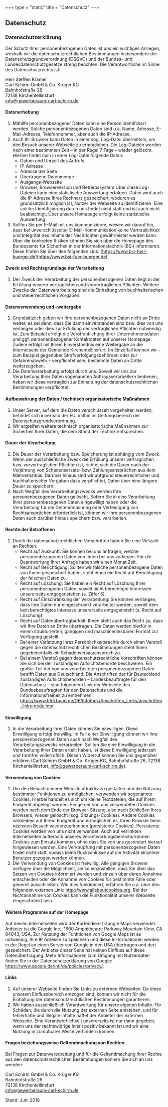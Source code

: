 +++
type = "static"
title = "Datenschutz"
+++

## Datenschutz

### Datenschutzerklärung

Der Schutz Ihrer personenbezogenen Daten ist uns ein wichtiges Anliegen, weshalb wir die datenschutzrechtlichen Bestimmungen insbesondere der  Datenschutzgrundverordnung (DSGVO) und der Bundes- und Landesdatenschutzgesetze streng beachten. Die Verantwortliche im Sinne des Datenschutzrechts ist: 

Herr Steffen Krämer  
Carl Schirm GmbH & Co. Krüger KG  
Bahnhofstraße 26  
72138 Kirchentellinsfurt  
[info@gewerberaum-carl-schirm.de](info@gewerberaum-carl-schirm.de)
 
#### Datenerhebung

1. Mithilfe personenbezogener Daten kann eine Person identifiziert werden. Solche personenbezogenen Daten sind u.a. Name, Adresse, E-Mail-Adresse, Telefonnummer, aber auch die IP-Adresse.
1. Auch Ihr Browser kann Daten in einer sog. Log-Datei übermitteln, um den Besuch unserer Webseite zu ermöglichen. Die Log-Dateien werden nach einer bestimmten Zeit – in der Regel 7 Tage – wieder gelöscht. Hierbei findet man in einer Log-Datei folgende Daten:
    - Datum und Uhrzeit des Aufrufs
    - IP-Adresse
    - Adresse der Seite
    - Übertragene Datenmenge
    - Ausgangs-Webseite
    - Browser, Browserversion und Betriebssystem
Über diese Log-Dateien kann eine statistische Auswertung erfolgen. Dabei wird auch die IP-Adresse Ihres Rechners gespeichert, wodurch es grundsätzlich möglich ist, Nutzer der Webseite zu identifizieren. Eine solche Identifizierung durch uns findet nicht statt und ist auch nicht beabsichtigt. Über unsere Homepage erfolgt keine statistische Auswertung.
1. Sollten Sie per E-Mail mit uns kommunizieren, weisen wir darauf hin, dass bei unverschlüsselter E-Mail-Kommunikation keine Vertraulichkeit und Integrität des Inhalts der Nachrichten gewährleistet werden kann. Über die konkreten Risiken können Sie sich über die Homepage des Bundesamts für Sicherheit in der Informationstechnik (BSI) informieren. Diese finden Sie über den folgenden Link: [https://www.bsi-fuer-buerger.de](https://www.bsi-fuer-buerger.de).

#### Zweck und Rechtsgrundlage der Verarbeitung

1. Der Zweck der Verarbeitung der personenbezogenen Daten liegt in der Erfüllung unserer vertraglichen und vorvertraglichen Pflichten. Weitere Zwecke der Datenverarbeitung sind die Einhaltung von buchhalterischen und steuerrechtlichen Vorgaben.

#### Datenverwendung und -weitergabe

1. Grundsätzlich geben wir Ihre personenbezogenen Daten nicht an Dritte weiter, es sei denn, dass Sie damit einverstanden sind bzw. dies von uns verlangen oder dies zur Erfüllung der vertraglichen Pflichten notwendig ist. Zum Beispiel erfolgt die Veröffentlichung Ihrer Unternehmensdaten und ggf. personenbezogener Kontaktdaten auf unserer Homepage. Zudem erfolgt mit Ihrem Einverständnis eine Weitergabe an die Internetseite der Gemeinde Kirchentellinsfurt. Im Einzelfall können wir – zum Beispiel gegenüber Strafverfolgungsbehörden oder zur Gefahrenabwehr – verpflichtet sein, bestimmte Daten an Dritte weiterzugeben.
1. Die Datenverarbeitung erfolgt durch uns. Soweit wir uns zur Verarbeitung Ihrer Daten sogenannten Auftragsverarbeitern bedienen, haben wir diese vertraglich zur Einhaltung der datenschutzrechtlichen Bestimmungen verpflichtet.

#### Aufbewahrung der Daten / technisch organisatorische Maßnahmen

1. Unser Server, auf dem die Daten verschlüsselt vorgehalten werden, befindet sich innerhalb der EU, mithin im Geltungsbereich der Datenschutzgrundverordnung.
1. Wir ergreifen weitere technisch organisatorische Maßnahmen zur Sicherheit Ihrer Daten, die dem Stand der Technik entsprechen.

#### Dauer der Verarbeitung

1. Die Dauer der Verarbeitung bzw. Speicherung ist abhängig vom Zweck. Wenn der ausschließliche Zweck die Erfüllung unserer vertraglichen bzw. vorvertraglichen Pflichten ist, richtet sich die Dauer nach der Verjährung von Schadensersatz- bzw. Zahlungsansprüchen aus dem Mietverhältnis. Darüber hinaus sind wir aufgrund steuerrechtlicher und buchhalterischer Vorgaben dazu verpflichtet, Daten über eine längere Dauer zu speichern.
1. Nach Wegfall des Verarbeitungszwecks werden Ihre personenbezogenen Daten gelöscht. Sofern Sie in eine Verarbeitung Ihrer personenbezogenen Daten eingewilligt haben oder die Verarbeitung für die Geltendmachung oder Verteidigung von Rechtsansprüchen erforderlich ist, können wir Ihre personenbezogenen Daten auch darüber hinaus speichern bzw. verarbeiten.

#### Rechte der Betroffenen

1. Durch die datenschutzrechtlichen Vorschriften haben Sie eine Vielzahl an Rechten.
    - Recht auf Auskunft: Sie können bei uns anfragen, welche personenbezogenen Daten von Ihnen bei uns vorliegen. Für die Beantwortung Ihrer Anfrage haben wir einen Monat Zeit.
    - Recht auf Berichtigung: Sollten wir falsche personenbezogene Daten von Ihnen gespeichert haben, steht Ihnen ein Recht auf Berichtigung der falschen Daten zu.
    - Recht auf Löschung: Sie haben ein Recht auf Löschung Ihrer personenbezogenen Daten, soweit nicht berechtigte Interessen unsererseits entgegenstehen (s. Ziffer 5).
    - Recht auf Einschränkung der Verarbeitung: Sie können verlangen, dass Ihre Daten nur eingeschränkt verarbeitet werden, soweit dem kein berechtigtes Interesse unsererseits entgegensteht (s. Recht auf Löschung).
    - Recht auf Datenübertragbarkeit: Ihnen steht auch das Recht zu, dass wir Ihre Daten an Dritte übertragen. Die Daten werden hierfür in einem strukturierten, gängigen und maschinenlesbaren Format zur Verfügung gestellt.
    - Bei einer Verletzung Ihres Persönlichkeitsrechts durch einen Verstoß gegen die datenschutzrechtlichen Bestimmungen steht Ihnen gegebenenfalls ein Schadensersatzanspruch zu.
    - Bei einem Verstoß gegen datenschutzrechtliche Vorschriften können Sie sich bei der zuständigen Aufsichtsbehörde beschweren. Ein großer Teil der von uns verarbeiteten personenbezogenen Daten betrifft Daten aus Deutschland. Die Anschriften der für Deutschland zuständigen Aufsichtsbehörden – Landesbeauftragte für den Datenschutz – sind folgendem Link der Webseite des Bundesbeauftragten für den Datenschutz und die Informationsfreiheit zu entnehmen: https://www.bfdi.bund.de/DE/Infothek/Anschriften_Links/anschriften_links-node.html

#### Einwilligung

1. In die Verarbeitung Ihrer Daten können Sie einwilligen. Diese Einwilligung erfolgt freiwillig. Im Fall einer Einwilligung können wir Ihre personenbezogenen Daten auch nach Wegfall des Verarbeitungszwecks verarbeiten. Sollten Sie eine Einwilligung in die Verarbeitung Ihrer Daten erteilt haben, ist diese Einwilligung jederzeit und formfrei widerruflich. Diesen Widerruf können Sie uns gegenüber erklären (Carl Schirm GmbH & Co. Krüger KG, Bahnhofstraße 26, 72138 Kirchentellinsfurt, [info@gewerberaum-carl-schirm.de](info@gewerberaum-carl-schirm.de)).
 

#### Verwendung von Cookies

1. Um den Besuch unserer Website attraktiv zu gestalten und die Nutzung bestimmter Funktionen zu ermöglichen, verwenden wir sogenannte Cookies. Hierbei handelt es sich um kleine Textdateien, die auf Ihrem Endgerät abgelegt werden. Einige der von uns verwendeten Cookies werden nach dem Ende der Browser-Sitzung, also nach Schließen Ihres Browsers, wieder gelöscht (sog. Sitzungs-Cookies). Andere Cookies verbleiben auf Ihrem Endgerät und ermöglichen es, Ihren Browser beim nächsten Besuch wiederzuerkennen (persistente Cookies). Persistente Cookies werden von uns nicht verwendet. Auch auf verlinkten Internetseiten außerhalb unseres Verantwortungsbereichs können Cookies zum Einsatz kommen, ohne dass Sie von uns gesondert hierauf hingewiesen werden. Eine Verknüpfung mit personenbezogenen Daten findet nicht statt, sodass keine Rückschlüsse auf die Aktivität einzelner Benutzer gezogen werden können.
1. Die Verwendung von Cookies ist freiwillig. Alle gängigen Browser verfügen über die Möglichkeit, sie so einzustellen, dass Sie über das Setzen von Cookies informiert werden und einzeln über deren Annahme entscheiden oder die Annahme von Cookies für bestimmte Fälle oder generell ausschließen. Wie dies funktioniert, erfahren Sie u.a. über den folgenden externen Link: http://www.allaboutcookies.org. Bei der Nichtannahme von Cookies kann die Funktionalität unserer Webseite eingeschränkt sein.

#### Weitere Programme auf der Homepage

Auf diesen Internetseiten wird der Kartendienst Google Maps verwendet. Anbieter ist die Google Inc., 1600 Amphitheatre Parkway Mountain View, CA 94043, USA. Zur Nutzung der Funktionen von Google Maps ist es notwendig, Ihre IP Adresse zu speichern und diese In-formationen werden in der Regel an einen Server von Google in den USA übertragen und dort gespeichert. Der Anbieter dieser Seite hat keinen Einfluss auf diese Datenübertragung. Mehr Informationen zum Umgang mit Nutzerdaten finden Sie in der Datenschutzerklärung von Google: https://www.google.de/intl/de/policies/privacy/.
 
#### Links

1. Auf unserer Webseite finden Sie Links zu externen Webseiten. Da diese unserem Einflussbereich entzogen sind, können wir nicht für die Einhaltung der datenschutzrechtlichen Bestimmungen garantieren.
1. Wir haben ausschließlich Verantwortung für unsere eigenen Inhalte. Für Schäden, die durch die Nutzung der externen Seite entstehen, und für fehlerhafte und illegale Inhalte haftet der Anbieter der externen Webseite. Eine Verantwortlichkeit unsererseits ist nur dann gegeben, wenn uns der rechtswidrige Inhalt positiv bekannt ist und wir eine Nutzung in zumutbarer Weise verhindern können.
 

#### Fragen beziehungsweise Geltendmachung von Rechten

Bei Fragen zur Datenverarbeitung und für die Geltendmachung Ihrer Rechte aus den datenschutzrechtlichen Bestimmungen können Sie sich an uns wenden: 

Carl Schirm GmbH & Co. Krüger KG  
Bahnhofstraße 26  
72138 Kirchentellinsfurt  
[info@gewerberaum-carl-schirm.de](info@gewerberaum-carl-schirm.de)
 
Stand: Juni 2018